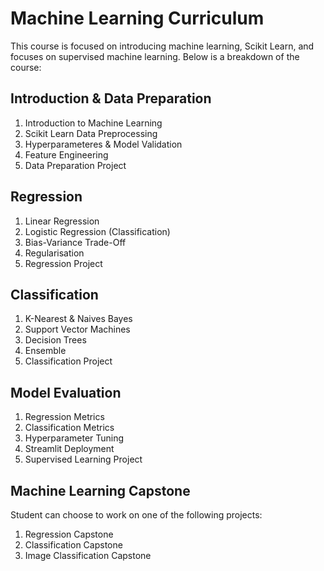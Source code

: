 # Machine Learning Curriculum
This course is focused on introducing machine learning, Scikit Learn, and focuses on supervised machine learning. Below is a breakdown of the course:
## Introduction & Data Preparation
1. Introduction to Machine Learning
2. Scikit Learn Data Preprocessing
3. Hyperparameteres & Model Validation
4. Feature Engineering
5. Data Preparation Project
## Regression
1. Linear Regression
2. Logistic Regression (Classification)
3. Bias-Variance Trade-Off
3. Regularisation
5. Regression Project
## Classification
1. K-Nearest & Naives Bayes
2. Support Vector Machines
3. Decision Trees
4. Ensemble 
5. Classification Project
## Model Evaluation
1. Regression Metrics
2. Classification Metrics
3. Hyperparameter Tuning
4. Streamlit Deployment
5. Supervised Learning Project
## Machine Learning Capstone
Student can choose to work on one of the following projects:
1. Regression Capstone
2. Classification Capstone 
3. Image Classification Capstone